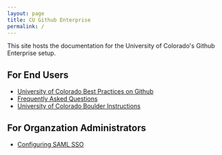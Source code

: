 ```yaml
---
layout: page
title: CU Github Enterprise
permalink: /
---
```


This site hosts the documentation for the University of Colorado's Github Enterprise setup.

## For End Users
- [University of Colorado Best Practices on Github](best-practices)
- [Frequently Asked Questions](end-user-faq)
- [University of Colorado Boulder Instructions](UCBoulder/sso)

## For Organzation Administrators
- [Configuring SAML SSO](admin-saml-sso)